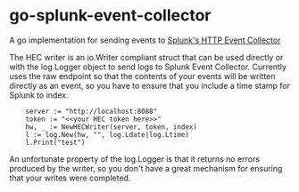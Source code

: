 # go-splunk-event-collector
A go implementation for sending events to [Splunk's HTTP Event Collector](http://dev.splunk.com/view/event-collector/SP-CAAAE6M)

The HEC writer is an io.Writer compliant struct that can be used directly or with the log.Logger object to send logs to
Splunk Event Collector. Currently uses the raw endpoint so that the contents of your events will be written directly as an event,
so you have to ensure that you include a time stamp for Splunk to index.

```
	server := "http://localhost:8088"
	token := "<<your HEC token here>>"
	hw, _ := NewHECWriter(server, token, index)
	l := log.New(hw, "", log.Ldate|log.Ltime)
	l.Print("test")
```

An unfortunate property of the log.Logger is that it returns no errors produced by the writer, so you don't have a great
mechanism for ensuring that your writes were completed.